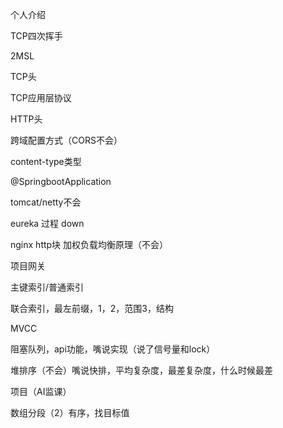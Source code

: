 个人介绍

TCP四次挥手

2MSL

TCP头

TCP应用层协议

HTTP头

跨域配置方式（CORS不会）

content-type类型

@SpringbootApplication

tomcat/netty不会

eureka 过程 down

nginx http块 加权负载均衡原理（不会）

项目网关

主键索引/普通索引

联合索引，最左前缀，1，2，范围3，结构

MVCC

阻塞队列，api功能，嘴说实现（说了信号量和lock）

堆排序（不会）嘴说快排，平均复杂度，最差复杂度，什么时候最差

项目（AI监课）

数组分段（2）有序，找目标值


